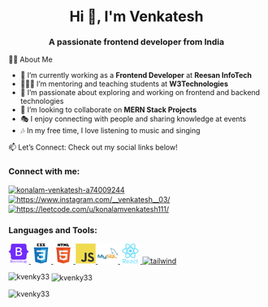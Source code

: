<h1 align="center">Hi 👋, I'm Venkatesh</h1>
<h3 align="center">A passionate frontend developer from India</h3>

👩‍💻 About Me

- 🔭 I’m currently working as a **Frontend Developer** at **Reesan InfoTech**
- 👨🏻‍🏫 I’m mentoring and teaching students at **W3Technologies**
- 🧭 I’m passionate about exploring and working on frontend and backend technologies
- 👯 I’m looking to collaborate on **MERN Stack Projects**
- 🎭 I enjoy connecting with people and sharing knowledge at events
- 🎶 In my free time, I love listening to music and singing
  
📫 Let’s Connect: Check out my social links below!

<h3 align="left">Connect with me:</h3>
<p align="left">
<a href="https://linkedin.com/in/konalam-venkatesh-a74009244" target="blank"><img align="center" src="https://raw.githubusercontent.com/rahuldkjain/github-profile-readme-generator/master/src/images/icons/Social/linked-in-alt.svg" alt="konalam-venkatesh-a74009244" height="30" width="40" /></a>
<a href="https://instagram.com/https://www.instagram.com/__venkatesh__03/" target="blank"><img align="center" src="https://raw.githubusercontent.com/rahuldkjain/github-profile-readme-generator/master/src/images/icons/Social/instagram.svg" alt="https://www.instagram.com/__venkatesh__03/" height="30" width="40" /></a>
<a href="https://www.leetcode.com/https://leetcode.com/u/konalamvenkatesh111/" target="blank"><img align="center" src="https://raw.githubusercontent.com/rahuldkjain/github-profile-readme-generator/master/src/images/icons/Social/leet-code.svg" alt="https://leetcode.com/u/konalamvenkatesh111/" height="30" width="40" /></a>
</p>

<h3 align="left">Languages and Tools:</h3>
<p align="left"> <a href="https://getbootstrap.com" target="_blank" rel="noreferrer"> <img src="https://raw.githubusercontent.com/devicons/devicon/master/icons/bootstrap/bootstrap-plain-wordmark.svg" alt="bootstrap" width="40" height="40"/> </a> <a href="https://www.w3schools.com/css/" target="_blank" rel="noreferrer"> <img src="https://raw.githubusercontent.com/devicons/devicon/master/icons/css3/css3-original-wordmark.svg" alt="css3" width="40" height="40"/> </a> <a href="https://www.w3.org/html/" target="_blank" rel="noreferrer"> <img src="https://raw.githubusercontent.com/devicons/devicon/master/icons/html5/html5-original-wordmark.svg" alt="html5" width="40" height="40"/> </a> <a href="https://developer.mozilla.org/en-US/docs/Web/JavaScript" target="_blank" rel="noreferrer"> <img src="https://raw.githubusercontent.com/devicons/devicon/master/icons/javascript/javascript-original.svg" alt="javascript" width="40" height="40"/> </a> <a href="https://www.mysql.com/" target="_blank" rel="noreferrer"> <img src="https://raw.githubusercontent.com/devicons/devicon/master/icons/mysql/mysql-original-wordmark.svg" alt="mysql" width="40" height="40"/> </a> <a href="https://reactjs.org/" target="_blank" rel="noreferrer"> <img src="https://raw.githubusercontent.com/devicons/devicon/master/icons/react/react-original-wordmark.svg" alt="react" width="40" height="40"/> </a> <a href="https://tailwindcss.com/" target="_blank" rel="noreferrer"> <img src="https://www.vectorlogo.zone/logos/tailwindcss/tailwindcss-icon.svg" alt="tailwind" width="40" height="40"/> </a> </p>

<p><img align="left" src="https://github-readme-stats.vercel.app/api/top-langs?username=kvenky33&show_icons=true&locale=en&layout=compact" alt="kvenky33" /></p>

<p>&nbsp;<img align="center" src="https://github-readme-stats.vercel.app/api?username=kvenky33&show_icons=true&locale=en" alt="kvenky33" /></p>

<p><img align="center" src="https://github-readme-streak-stats.herokuapp.com/?user=kvenky33&" alt="kvenky33" /></p>
